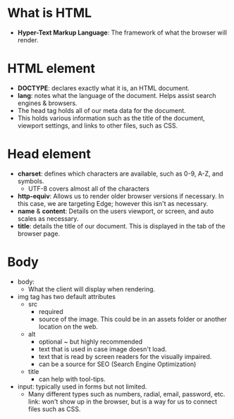 # What is HTML
- **Hyper-Text Markup Language**: The framework of what the browser will render.

# HTML element
- **DOCTYPE**: declares exactly what it is, an HTML document.
- **lang**: notes what the language of the document. Helps assist search engines & browsers.
- The head tag holds all of our meta data for the document. 
- This holds various information such as the title of the document, viewport settings, and links to other files, such as CSS.

# Head element
  - **charset**: defines which characters are available, such as 0-9, A-Z, and symbols.
      - UTF-8 covers almost all of the characters
  - **http-equiv**: Allows us to render older browser versions if necessary. In this case, we are targeting Edge; however this isn't as necessary. 
  - **name** & **content**: Details on the users viewport, or screen, and auto scales as necessary.
  - **title**: details the title of our document. This is displayed in the tab of the browser page.

# Body
  - body: 
      - What the client will display when rendering.
  - img tag has two default attributes
      - src
          - required
          - source of the image. This could be in an assets folder or another location on the web.
      - alt
          - optional ~ but highly recommended
          - text that is used in case image doesn't load.
          - text that is read by screen readers for the visually impaired.
          - can be a source for SEO (Search Engine Optimization)  
      - title
          - can help with tool-tips.
  - input: typically used in forms but not limited. 
      - Many different types such as numbers, radial, email, password, etc.
  link: won't show up in the browser, but is a way for us to connect files such as CSS.